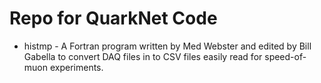 # Repo for QuarkNet Code

* histmp - A Fortran program written by Med Webster and edited by Bill Gabella to convert DAQ files in to CSV files easily read for speed-of-muon experiments.


